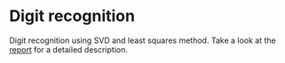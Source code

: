 # Digit recognition
Digit recognition using SVD and least squares method. Take a look at the [report](/report/report.pdf) for a detailed description.
